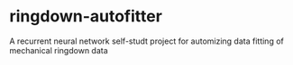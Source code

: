 # ringdown-autofitter
A recurrent neural network self-studt project for automizing data fitting of mechanical ringdown data
